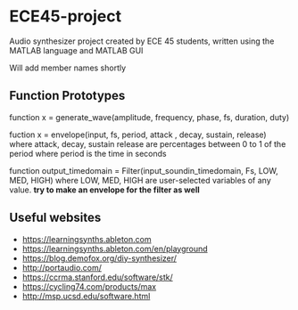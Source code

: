 # ECE45-project

 Audio synthesizer project created by ECE 45 students, written using the MATLAB language and MATLAB GUI
 
 Will add member names shortly
 
 ## Function Prototypes
 
function x = generate_wave(amplitude, frequency, phase, fs, duration, duty)
 
fuction x = envelope(input, fs, period, attack , decay, sustain, release)
where attack, decay, sustain release are percentages between 0 to 1 of the period
where period is the time in seconds

function  output_timedomain = Filter(input_soundin_timedomain, Fs, LOW, MED, HIGH) 
where LOW, MED, HIGH are user-selected variables of any value. **try to make an envelope for the filter as well**
 
 ## Useful websites
 
 - https://learningsynths.ableton.com
 - https://learningsynths.ableton.com/en/playground
 - https://blog.demofox.org/diy-synthesizer/
 - http://portaudio.com/
 - https://ccrma.stanford.edu/software/stk/
 - https://cycling74.com/products/max
 - http://msp.ucsd.edu/software.html
